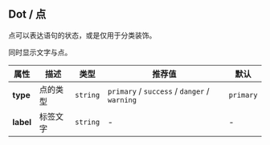 ## Dot / 点

点可以表达语句的状态，或是仅用于分类装饰。

<ex-code name="ex-dot-basic"></ex-code>

<ex-code name="ex-dot-label">

同时显示文字与点。

</ex-code>

<ex-footer edit-link="https://github.com/zeit-ui/vue/edit/master/docs/en-us/components/dot.md">

| 属性      | 描述     | 类型     | 推荐值                                       | 默认      |
| --------- | -------- | -------- | -------------------------------------------- | --------- |
| **type**  | 点的类型 | `string` | `primary` / `success` / `danger` / `warning` | `primary` |
| **label** | 标签文字 | `string` | -                                            | -         |

</ex-footer>
